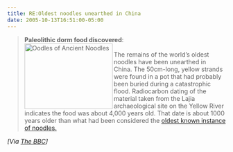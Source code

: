 ```yaml
---
title: RE:Oldest noodles unearthed in China
date: 2005-10-13T16:51:00-05:00
---
```

> **Paleolithic dorm food discovered**:  
><img loading="lazy" src="https://i2.wp.com/news.bbc.co.uk/nol/shared/spl/hi/pop_ups/05/sci_nat_enl_1129126327/img/laun.jpg?resize=203%2C152" title="Oodles of Ancient Noodles" width="203" height="152" border="0" align="left"  />  
> The remains of the world&#8217;s oldest noodles have been unearthed in China. The 50cm-long, yellow strands were found in a pot that had probably been buried during a catastrophic flood. Radiocarbon dating of the material taken from the Lajia archaeological site on the Yellow River indicates the food was about 4,000 years old. That date is about 1000 years older than what had been considered the [oldest known instance of noodles.](http://www.sodexhousa.com/cam_residential.asp) 
> 
> 

_[Via [The BBC](http://news.bbc.co.uk/2/hi/science/nature/4335160.stm)]_
